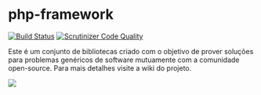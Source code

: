 php-framework
=================

[![Build Status](https://travis-ci.org/Unimake/php-framework.svg?branch=master)](https://travis-ci.org/Unimake/php-framework)  [![Scrutinizer Code Quality](https://scrutinizer-ci.com/g/Unimake/php-framework/badges/quality-score.png?b=master)](https://scrutinizer-ci.com/g/Unimake/php-framework/?branch=master)

Este é um conjunto de bibliotecas criado com o objetivo de prover soluções para problemas genéricos de software mutuamente com a comunidade open-source. Para mais detalhes visite a wiki do projeto.

[![](http://i.imgur.com/bOrMh08.png)](https://github.com/Unimake/php-framework/wiki)
